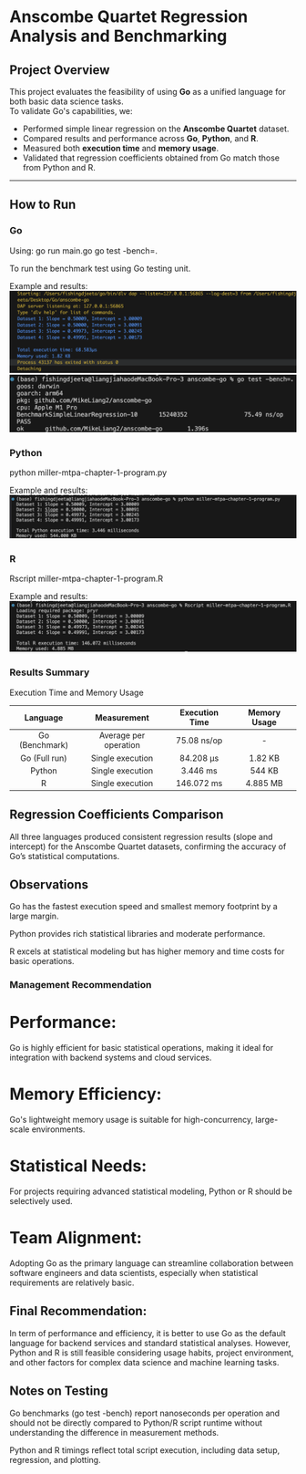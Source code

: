 # Anscombe Quartet Regression Analysis and Benchmarking

## Project Overview

This project evaluates the feasibility of using **Go** as a unified language for both basic data science tasks.  
To validate Go's capabilities, we:

- Performed simple linear regression on the **Anscombe Quartet** dataset.
- Compared results and performance across **Go**, **Python**, and **R**.
- Measured both **execution time** and **memory usage**.
- Validated that regression coefficients obtained from Go match those from Python and R.

---

## How to Run

### Go
Using:
go run main.go
go test -bench=.

To run the benchmark test using Go testing unit.

Example and results:
![Go Output](img/go_res.png)
![Go Output](img/go_bench.png)

### Python
python miller-mtpa-chapter-1-program.py

Example and results:
![Python Output](img/py_res.png)

### R
Rscript miller-mtpa-chapter-1-program.R

Example and results:
![R Output](img/r_res.png)

### Results Summary

Execution Time and Memory Usage

| Language | Measurement           | Execution Time | Memory Usage |
|:--------:|:----------------------:|:--------------:|:------------:|
| Go (Benchmark) | Average per operation | 75.08 ns/op    | -            |
| Go (Full run)  | Single execution       | 84.208 µs      | 1.82 KB      |
| Python         | Single execution       | 3.446 ms       | 544 KB       |
| R              | Single execution       | 146.072 ms     | 4.885 MB     |


## Regression Coefficients Comparison
All three languages produced consistent regression results (slope and intercept) for the Anscombe Quartet datasets, confirming the accuracy of Go’s statistical computations.


## Observations
Go has the fastest execution speed and smallest memory footprint by a large margin.

Python provides rich statistical libraries and moderate performance.

R excels at statistical modeling but has higher memory and time costs for basic operations.

### Management Recommendation
# Performance: 
Go is highly efficient for basic statistical operations, making it ideal for integration with backend systems and cloud services.

# Memory Efficiency: 
Go's lightweight memory usage is suitable for high-concurrency, large-scale environments.

# Statistical Needs: 
For projects requiring advanced statistical modeling, Python or R should be selectively used.

# Team Alignment: 
Adopting Go as the primary language can streamline collaboration between software engineers and data scientists, especially when statistical requirements are relatively basic.


## Final Recommendation:
In term of performance and efficiency, it is better to use Go as the default language for backend services and standard statistical analyses. However, Python and R is still feasible considering usage habits, project environment, and other factors for complex data science and machine learning tasks.

## Notes on Testing
Go benchmarks (go test -bench) report nanoseconds per operation and should not be directly compared to Python/R script runtime without understanding the difference in measurement methods.

Python and R timings reflect total script execution, including data setup, regression, and plotting.


